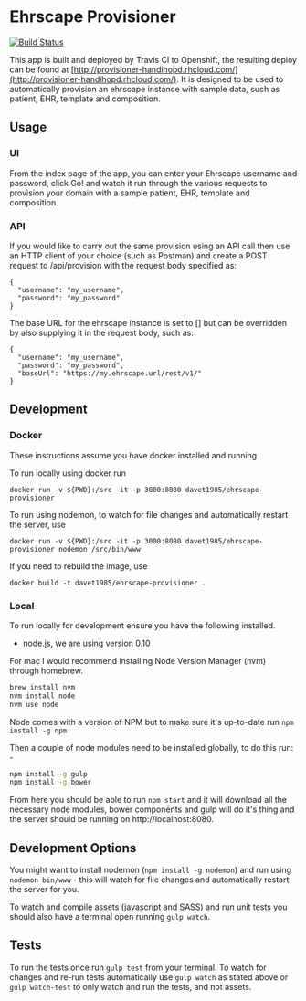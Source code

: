 # Ehrscape Provisioner

[![Build Status](https://travis-ci.org/handihealth/ehrscape-provisioner.svg?branch=master)](https://travis-ci.org/handihealth/ehrscape-provisioner)

This app is built and deployed by Travis CI to Openshift, the resulting deploy can be found at [http://provisioner-handihopd.rhcloud.com/](http://provisioner-handihopd.rhcloud.com/). It is designed to be used to automatically provision an ehrscape instance with sample data, such as patient, EHR, template and composition.

## Usage

### UI

From the index page of the app, you can enter your Ehrscape username and password, click Go! and watch it run through the various requests to provision your domain with a sample patient, EHR, template and composition.

### API

If you would like to carry out the same provision using an API call then use an HTTP client of your choice (such as Postman) and create a POST request to /api/provision with the request body specified as:

```
{
  "username": "my_username",
  "password": "my_password"
}
```

The base URL for the ehrscape instance is set to [] but can be overridden by also supplying it in the request body, such as:

```
{
  "username": "my_username",
  "password": "my_password",
  "baseUrl": "https://my.ehrscape.url/rest/v1/"
}
```

## Development

### Docker

These instructions assume you have docker installed and running

To run locally using docker run

```
docker run -v ${PWD}:/src -it -p 3000:8080 davet1985/ehrscape-provisioner
```

To run using nodemon, to watch for file changes and automatically restart the server, use

```
docker run -v ${PWD}:/src -it -p 3000:8080 davet1985/ehrscape-provisioner nodemon /src/bin/www
```

If you need to rebuild the image, use

```
docker build -t davet1985/ehrscape-provisioner .
```

### Local

To run locally for development ensure you have the following installed.

* node.js, we are using version 0.10

For mac I would recommend installing Node Version Manager (nvm) through homebrew.

```sh
brew install nvm
nvm install node
nvm use node
```

Node comes with a version of NPM but to make sure it's up-to-date run `npm install -g npm`

Then a couple of node modules need to be installed globally, to do this run: -

```sh
npm install -g gulp
npm install -g bower
```

From here you should be able to run `npm start` and it will download all the necessary node modules, bower components and gulp will do it's thing and the server should be running on http://localhost:8080.

## Development Options

You might want to install nodemon (`npm install -g nodemon`) and run using `nodemon bin/www` - this will watch for file changes and automatically restart the server for you.

To watch and compile assets (javascript and SASS) and run unit tests you should also have a terminal open running `gulp watch`.

## Tests

To run the tests once run `gulp test` from your terminal. To watch for changes and re-run tests automatically use `gulp watch` as stated above or `gulp watch-test` to only watch and run the tests, and not assets.
